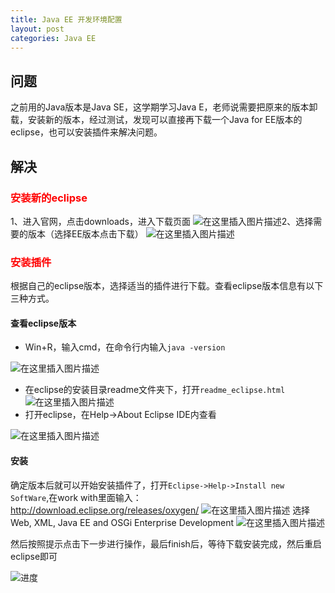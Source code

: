 ```yaml
---
title: Java EE 开发环境配置
layout: post
categories: Java EE
---
```



## 问题
之前用的Java版本是Java SE，这学期学习Java E，老师说需要把原来的版本卸载，安装新的版本，经过测试，发现可以直接再下载一个Java for EE版本的eclipse，也可以安装插件来解决问题。 

## 解决
### <font color="red">安装新的eclipse</font>
1、进入官网，点击downloads，进入下载页面
![在这里插入图片描述](https://img-blog.csdnimg.cn/20200210100036148.png?x-oss-process=image/watermark,type_ZmFuZ3poZW5naGVpdGk,shadow_10,text_aHR0cHM6Ly9ibG9nLmNzZG4ubmV0L3FxXzQxNDIyNDQ4,size_16,color_FFFFFF,t_70)2、选择需要的版本（选择EE版本点击下载）
![在这里插入图片描述](https://img-blog.csdnimg.cn/20200210100544860.png?x-oss-process=image/watermark,type_ZmFuZ3poZW5naGVpdGk,shadow_10,text_aHR0cHM6Ly9ibG9nLmNzZG4ubmV0L3FxXzQxNDIyNDQ4,size_16,color_FFFFFF,t_70)

### <font color="red">安装插件</font>
根据自己的eclipse版本，选择适当的插件进行下载。查看eclipse版本信息有以下三种方式。

#### 查看eclipse版本

- Win+R，输入cmd，在命令行内输入`java -version`

![在这里插入图片描述](https://img-blog.csdnimg.cn/20200210100909640.png?x-oss-process=image/watermark,type_ZmFuZ3poZW5naGVpdGk,shadow_10,text_aHR0cHM6Ly9ibG9nLmNzZG4ubmV0L3FxXzQxNDIyNDQ4,size_16,color_FFFFFF,t_70)

- 在eclipse的安装目录readme文件夹下，打开`readme_eclipse.html`
![在这里插入图片描述](https://img-blog.csdnimg.cn/20200210101253507.png?x-oss-process=image/watermark,type_ZmFuZ3poZW5naGVpdGk,shadow_10,text_aHR0cHM6Ly9ibG9nLmNzZG4ubmV0L3FxXzQxNDIyNDQ4,size_16,color_FFFFFF,t_70)
- 打开eclipse，在Help->About Eclipse IDE内查看

![在这里插入图片描述](https://img-blog.csdnimg.cn/20200210101359309.png?x-oss-process=image/watermark,type_ZmFuZ3poZW5naGVpdGk,shadow_10,text_aHR0cHM6Ly9ibG9nLmNzZG4ubmV0L3FxXzQxNDIyNDQ4,size_16,color_FFFFFF,t_70)
#### 安装
确定版本后就可以开始安装插件了，打开`Eclipse->Help->Install new SoftWare`,在work with里面输入：http://download.eclipse.org/releases/oxygen/
![在这里插入图片描述](https://img-blog.csdnimg.cn/20200210101934944.png?x-oss-process=image/watermark,type_ZmFuZ3poZW5naGVpdGk,shadow_10,text_aHR0cHM6Ly9ibG9nLmNzZG4ubmV0L3FxXzQxNDIyNDQ4,size_16,color_FFFFFF,t_70)
选择 Web, XML, Java EE and OSGi Enterprise Development
![在这里插入图片描述](https://img-blog.csdnimg.cn/20200210102320329.png?x-oss-process=image/watermark,type_ZmFuZ3poZW5naGVpdGk,shadow_10,text_aHR0cHM6Ly9ibG9nLmNzZG4ubmV0L3FxXzQxNDIyNDQ4,size_16,color_FFFFFF,t_70)

然后按照提示点击下一步进行操作，最后finish后，等待下载安装完成，然后重启eclipse即可

![进度](https://img-blog.csdnimg.cn/20200210094814673.png?x-oss-process=image/watermark,type_ZmFuZ3poZW5naGVpdGk,shadow_10,text_aHR0cHM6Ly9ibG9nLmNzZG4ubmV0L3FxXzQxNDIyNDQ4,size_16,color_FFFFFF,t_70)

